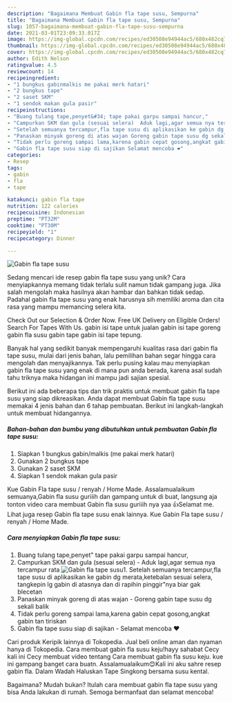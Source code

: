 ```yaml
---
description: "Bagaimana Membuat Gabin fla tape susu, Sempurna"
title: "Bagaimana Membuat Gabin fla tape susu, Sempurna"
slug: 1057-bagaimana-membuat-gabin-fla-tape-susu-sempurna
date: 2021-03-01T23:09:33.017Z
image: https://img-global.cpcdn.com/recipes/ed30508e94944ac5/680x482cq70/gabin-fla-tape-susu-foto-resep-utama.jpg
thumbnail: https://img-global.cpcdn.com/recipes/ed30508e94944ac5/680x482cq70/gabin-fla-tape-susu-foto-resep-utama.jpg
cover: https://img-global.cpcdn.com/recipes/ed30508e94944ac5/680x482cq70/gabin-fla-tape-susu-foto-resep-utama.jpg
author: Edith Nelson
ratingvalue: 4.5
reviewcount: 14
recipeingredient:
- "1 bungkus gabinmalkis me pakai merk hatari"
- "2 bungkus tape"
- "2 saset SKM"
- "1 sendok makan gula pasir"
recipeinstructions:
- "Buang tulang tape,penyet&#34; tape pakai garpu sampai hancur,"
- "Campurkan SKM dan gula (sesuai selera)  Aduk lagi,agar semua nya tercampur rata"
- "Setelah semuanya tercampur,fla tape susu di aplikasikan ke gabin dg merata,ketebalan sesuai selera, tangkepin lg gabin di atasnya dan di rapihin pinggir&#34;nya biar gak blecetan"
- "Panaskan minyak goreng di atas wajan Goreng gabin tape susu dg sekali balik"
- "Tidak perlu goreng sampai lama,karena gabin cepat gosong,angkat gabin tan tiriskan"
- "Gabin fla tape susu siap di sajikan Selamat mencoba ❤️"
categories:
- Resep
tags:
- gabin
- fla
- tape

katakunci: gabin fla tape 
nutrition: 122 calories
recipecuisine: Indonesian
preptime: "PT32M"
cooktime: "PT30M"
recipeyield: "1"
recipecategory: Dinner

---
```



![Gabin fla tape susu](https://img-global.cpcdn.com/recipes/ed30508e94944ac5/680x482cq70/gabin-fla-tape-susu-foto-resep-utama.jpg)

Sedang mencari ide resep gabin fla tape susu yang unik? Cara menyiapkannya memang tidak terlalu sulit namun tidak gampang juga. Jika salah mengolah maka hasilnya akan hambar dan bahkan tidak sedap. Padahal gabin fla tape susu yang enak harusnya sih memiliki aroma dan cita rasa yang mampu memancing selera kita.

Check Out our Selection &amp; Order Now. Free UK Delivery on Eligible Orders! Search For Tapes With Us. gabin isi tape untuk jualan gabin isi tape goreng gabin fla susu gabin tape gabin isi tape tepung.

Banyak hal yang sedikit banyak mempengaruhi kualitas rasa dari gabin fla tape susu, mulai dari jenis bahan, lalu pemilihan bahan segar hingga cara mengolah dan menyajikannya. Tak perlu pusing kalau mau menyiapkan gabin fla tape susu yang enak di mana pun anda berada, karena asal sudah tahu triknya maka hidangan ini mampu jadi sajian spesial.


Berikut ini ada beberapa tips dan trik praktis untuk membuat gabin fla tape susu yang siap dikreasikan. Anda dapat membuat Gabin fla tape susu memakai 4 jenis bahan dan 6 tahap pembuatan. Berikut ini langkah-langkah untuk membuat hidangannya.

<!--inarticleads1-->

##### Bahan-bahan dan bumbu yang dibutuhkan untuk pembuatan Gabin fla tape susu:

1. Siapkan 1 bungkus gabin/malkis (me pakai merk hatari)
1. Gunakan 2 bungkus tape
1. Gunakan 2 saset SKM
1. Siapkan 1 sendok makan gula pasir


Kue Gabin Fla tape susu / renyah / Home Made. Assalamualaikum semuanya,Gabin fla susu guriiih dan gampang untuk di buat, langsung aja tonton video cara membuat Gabin fla susu guriiih nya yaa 👍Selamat me. Lihat juga resep Gabin fla tape susu enak lainnya. Kue Gabin Fla tape susu / renyah / Home Made. 

<!--inarticleads2-->

##### Cara menyiapkan Gabin fla tape susu:

1. Buang tulang tape,penyet&#34; tape pakai garpu sampai hancur,
1. Campurkan SKM dan gula (sesuai selera)  - Aduk lagi,agar semua nya tercampur rata
<img src="//assets-global.cpcdn.com/assets/icons/button_play-2c75c40dde080a61004c1f40b05d8f140eaff45d7e9e6481dc71c63d2e7c4909.png" alt="Gabin fla tape susu">1. Setelah semuanya tercampur,fla tape susu di aplikasikan ke gabin dg merata,ketebalan sesuai selera, tangkepin lg gabin di atasnya dan di rapihin pinggir&#34;nya biar gak blecetan
1. Panaskan minyak goreng di atas wajan - Goreng gabin tape susu dg sekali balik
1. Tidak perlu goreng sampai lama,karena gabin cepat gosong,angkat gabin tan tiriskan
1. Gabin fla tape susu siap di sajikan - Selamat mencoba ❤️


Cari produk Keripik lainnya di Tokopedia. Jual beli online aman dan nyaman hanya di Tokopedia. Cara membuat gabin fla susu keju!hayy sahabat Cecy ️ kali ini Cecy membuat video tentang Cara membuat gabin fla susu keju. kue ini gampang banget cara buatn. Assalamualaikum😊Kali ini aku sahre resep gabin fla. Dalam Wadah Haluskan Tape Singkong bersama susu kental. 

Bagaimana? Mudah bukan? Itulah cara membuat gabin fla tape susu yang bisa Anda lakukan di rumah. Semoga bermanfaat dan selamat mencoba!
